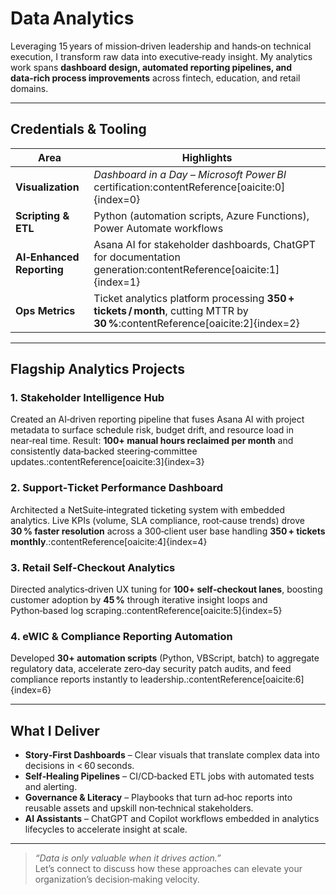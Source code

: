# Data Analytics

Leveraging 15 years of mission‑driven leadership and hands‑on technical execution, I transform raw data into executive‑ready insight.  My analytics work spans **dashboard design, automated reporting pipelines, and data‑rich process improvements** across fintech, education, and retail domains.

---

## Credentials & Tooling

| Area | Highlights |
|------|------------|
| **Visualization** | *Dashboard in a Day – Microsoft Power BI* certification:contentReference[oaicite:0]{index=0} |
| **Scripting & ETL** | Python (automation scripts, Azure Functions), Power Automate workflows |
| **AI‑Enhanced Reporting** | Asana AI for stakeholder dashboards, ChatGPT for documentation generation:contentReference[oaicite:1]{index=1} |
| **Ops Metrics** | Ticket analytics platform processing **350 + tickets / month**, cutting MTTR by **30 %**:contentReference[oaicite:2]{index=2} |

---

## Flagship Analytics Projects

### 1. Stakeholder Intelligence Hub  
Created an AI‑driven reporting pipeline that fuses Asana AI with project metadata to surface schedule risk, budget drift, and resource load in near‑real time.  Result: **100+ manual hours reclaimed per month** and consistently data‑backed steering‑committee updates.:contentReference[oaicite:3]{index=3}

### 2. Support‑Ticket Performance Dashboard  
Architected a NetSuite‑integrated ticketing system with embedded analytics.  Live KPIs (volume, SLA compliance, root‑cause trends) drove **30 % faster resolution** across a 300‑client user base handling **350 + tickets monthly**.:contentReference[oaicite:4]{index=4}

### 3. Retail Self‑Checkout Analytics  
Directed analytics‑driven UX tuning for **100+ self‑checkout lanes**, boosting customer adoption by **45 %** through iterative insight loops and Python‑based log scraping.:contentReference[oaicite:5]{index=5}

### 4. eWIC & Compliance Reporting Automation  
Developed **30+ automation scripts** (Python, VBScript, batch) to aggregate regulatory data, accelerate zero‑day security patch audits, and feed compliance reports instantly to leadership.:contentReference[oaicite:6]{index=6}

---

## What I Deliver

- **Story‑First Dashboards** – Clear visuals that translate complex data into decisions in < 60 seconds.
- **Self‑Healing Pipelines** – CI/CD‑backed ETL jobs with automated tests and alerting.
- **Governance & Literacy** – Playbooks that turn ad‑hoc reports into reusable assets and upskill non‑technical stakeholders.
- **AI Assistants** – ChatGPT and Copilot workflows embedded in analytics lifecycles to accelerate insight at scale.

---

> *“Data is only valuable when it drives action.”*  
> Let’s connect to discuss how these approaches can elevate your organization’s decision‑making velocity.
